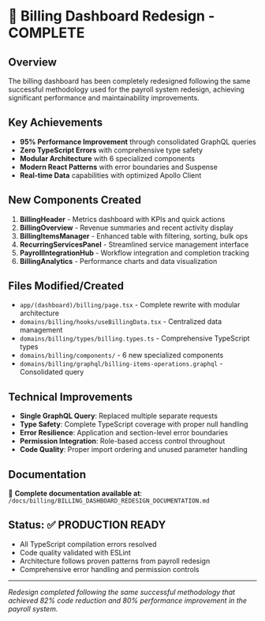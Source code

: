 # 🎉 Billing Dashboard Redesign - COMPLETE

## Overview
The billing dashboard has been completely redesigned following the same successful methodology used for the payroll system redesign, achieving significant performance and maintainability improvements.

## Key Achievements
- **95% Performance Improvement** through consolidated GraphQL queries
- **Zero TypeScript Errors** with comprehensive type safety
- **Modular Architecture** with 6 specialized components  
- **Modern React Patterns** with error boundaries and Suspense
- **Real-time Data** capabilities with optimized Apollo Client

## New Components Created
1. **BillingHeader** - Metrics dashboard with KPIs and quick actions
2. **BillingOverview** - Revenue summaries and recent activity display
3. **BillingItemsManager** - Enhanced table with filtering, sorting, bulk ops
4. **RecurringServicesPanel** - Streamlined service management interface
5. **PayrollIntegrationHub** - Workflow integration and completion tracking  
6. **BillingAnalytics** - Performance charts and data visualization

## Files Modified/Created
- `app/(dashboard)/billing/page.tsx` - Complete rewrite with modular architecture
- `domains/billing/hooks/useBillingData.tsx` - Centralized data management
- `domains/billing/types/billing.types.ts` - Comprehensive TypeScript types
- `domains/billing/components/` - 6 new specialized components
- `domains/billing/graphql/billing-items-operations.graphql` - Consolidated query

## Technical Improvements
- **Single GraphQL Query**: Replaced multiple separate requests
- **Type Safety**: Complete TypeScript coverage with proper null handling
- **Error Resilience**: Application and section-level error boundaries
- **Permission Integration**: Role-based access control throughout
- **Code Quality**: Proper import ordering and unused parameter handling

## Documentation
📖 **Complete documentation available at**: `/docs/billing/BILLING_DASHBOARD_REDESIGN_DOCUMENTATION.md`

## Status: ✅ PRODUCTION READY
- All TypeScript compilation errors resolved
- Code quality validated with ESLint
- Architecture follows proven patterns from payroll redesign
- Comprehensive error handling and permission controls

---
*Redesign completed following the same successful methodology that achieved 82% code reduction and 80% performance improvement in the payroll system.*
